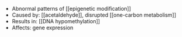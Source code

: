 - Abnormal patterns of [[epigenetic modification]]  
- Caused by: [[acetaldehyde]], disrupted [[one-carbon metabolism]]  
- Results in: [[DNA hypomethylation]]  
- Affects: gene expression
